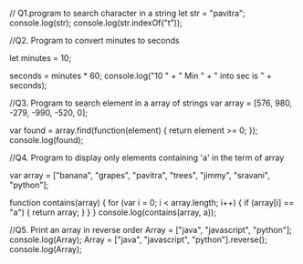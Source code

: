 // Q1.program to search character in a string
let str = "pavitra";
console.log(str);
console.log(str.indexOf("t"));

//Q2. Program to convert minutes to seconds

let minutes = 10;

seconds = minutes * 60;
console.log("10 " + " Min " + " into sec is " + seconds);

//Q3. Program to search element in a array of strings
var array = [576, 980, -279, -990, -520, 0];

var found = array.find(function(element) {
    return element >= 0;
});
console.log(found);

//Q4. Program to display only elements containing 'a' in the term of array

var array = ["banana", "grapes", "pavitra", "trees", "jimmy", "sravani", "python"];


function contains(array) {
    for (var i = 0; i < array.length; i++) {
        if (array[i] == "a") {
            return array;
        }
    }
}
console.log(contains(array, a));

//Q5. Print an array in reverse order
Array = ["java", "javascript", "python"];
console.log(Array);
Array = ["java", "javascript", "python"].reverse();
console.log(Array);
